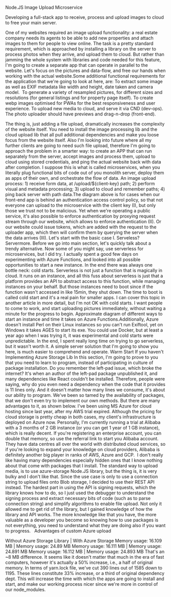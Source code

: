 Node.JS Image Upload Microservice

Developing a full-stack app to receive, process and upload images to cloud to free your main server.

One of my websites required an image upload functionality: a real estate company needs its agents to be able to add new properties and attach images to them for people to view online. The task is a pretty standard requirement, which is approached by installing a library on the server to process photos when they arrive, and upload them to cloud. But rather than jamming the whole system with libraries and code needed for this feature, I'm going to create a separate app that can operate in parallel to the website.
Let's focus on the pictures and data-flow, and free our hands when working with the actual website.Some additional functional requirements for the application that we're going to look at here, are:
To extract some image as well as EXIF metadata like width and height, date taken and camera model. 
To generate a variety of resampled pictures, for different sizes and resolutions (for general listings and for property page itself).
To create webp images optimised for PWAs for the best responsiveness and user experience.
To upload new media to cloud, and serve it via CND (dev-ops). 
The photo uploader should have previews and drag-n-drop (front-end).

The thing is, just adding a file upload, dramatically increases the complexity of the website itself. You need to install the image processing lib and the cloud upload lib that all pull additional dependencies and make you loose focus from the website itself. Also I'm looking into future where all my further clients are going to need such file upload, therefore I'm going to approach the problem in a smarter way: to create an APP that can run separately from the server, accept images and process them, upload to cloud using stored credentials, and ping the actual website back with data after completion. I suppose this is what is called microservices, when you literally plug functional bits of code out of you monolith server, deploy them as apps of their own, and orchestrate the flow of data.
An image upload process: 1) receive form data, at /upload/${client-key} path; 2) perform visual and metadata processing; 3) upload to cloud and remember paths; 4) ping back server with path data.The diagram above is for cases when our front-end app is behind an authentication access control policy, so that not everyone can upload to the microservice with the client key (I), but only those we trust not to be malicious. Yet when we're operating a public service, it's also possible to enforce authentication by proxying request stream through our website, which allows to enforce authentication (II). Or our website could issue tokens, which are added with the request to the uploader app, which then will confirm them by querying the server when the data arrives (III). Let's start with the basic case I.
Serveless? Servermore.
Before we go into main section, let's quickly talk about a trendy alternative. Now some of you might say, use serverless for microservices, but I did try. I actually spent a good few days on experimenting with Azure Functions, and looked into all possible opportunities to start a new instance. In the end there was always one bottle neck: cold starts. Serverless is not just a function that is magically in cloud. It runs on an instance, and all this fuss about serverless is just that a platform provides an API to abstract access to this function, while managing instances on your behalf. But those instances need to boot since if the function wasn't accessed in like 15min, they shut down. The time to boot is called cold start and it's a real pain for smaller apps. I can cover this topic in another article in more detail, but I'm not OK with cold starts. I want people to come to work, and start uploading pictures immediately, without waiting a minute for the progress to begin.
Approximate diagram of different ways to start an instance and time it takes on Azure Functions.Additionally, Azure doesn't install Perl on their Linux instances so you can't run Exiftool, yet on Windows it takes AGES to start its exe. You could use Docker, but at least a year ago when I was trying it, it was experimental and cold starts were unpredictable. In the end, I spent really long time on trying to go serverless, but it wasn't worth it. A simple server solution that I'm going to show you here, is much easier to comprehend and operate.
Warm Start
If you haven't 
Implementing Azure Storage Lib
In this section, I'm going to prove to you that you need to learn to program, instead of participating in culture of package installation. Do you remember the left-pad issue, which broke the internet? It's when an author of the left-pad package unpublished it, and many dependencies like React couldn't be installed. Therefore, people were saying, why do you even need a dependency when the code that it provides is 11 lines only. And it doesn't matter how many lines we consume, it's about our ability to program. We've been so tamed by the availability of packages, that we don't even try to implement our own methods. But there are many advantages to it, as shown below.
I've been using MS Azure for cloud hosting since last year, after my AWS trial expired. Although the pricing for cloud storage is pretty cheap in both cases, my client's infrastructure is deployed on Azure now. Personally, I'm currently running a trial at Alibaba with a 3 months of 2 GB instance (or you can get 1 year of 1 GB instance), which is really decent. If you're registering an enterprise account, you can double that memory, so use the referral link to start you Alibaba account. They have data centres all over the world with distributed cloud services, so if you're looking to expand your knowledge on cloud providers, Alibaba is definitely another big player in ranks of AWS, Azure and GCP. 
I don't really like having many dependencies especially hidden ones that I know nothing about that come with packages that I install. The standard way to upload media, is to use azure-storage Node.JS library, but the thing is, it is very bulky and I don't like that. Since the use case is only to use a connection string to upload files onto Blob storage, I decided to use their REST API instead. The hardest part in using the API is signing requests, which the library knows how to do, so I just used the debugger to understand the signing process and extract necessary bits of code (such as to parse connection string) and simplify algorithms to enable file upload. Not only it allowed me to get rid of the library, but I gained knowledge of how the library and API works. The more knowledge like that you have, the more valuable as a developer you become so knowing how to use packages is not everything, you need to understand what they are doing also if you want to progress.  
Advantages of custom Azure upload 


Without Azure Storage Library | With Azure Storage
Memory usage: 16.109 MB | Memory usage: 24.89 MB
Memory usage: 16.111 MB | Memory usage: 24.891 MB
Memory usage: 16.112 MB | Memory usage: 24.893 MB
That's an ~8 MB difference. It seems like it doesn't matter that much in the era of fast computers, however it's actually a 50% increase, i.e., a half of original memory.
In terms of yarn.lock file, we've cut 390 lines out of 1585 down to 1195. These lines constitute 33% increase, or a third of original dependency dept. This will increase the time with which the apps are going to install and start, and make our working process nicer since we're more in control of our node_modules.